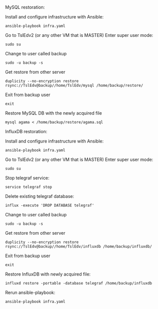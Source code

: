 MySQL restoration:

Install and configure infrastructure with Ansible:

    ansible-playbook infra.yaml

Go to TslEdv2 (or any other VM that is MASTER)
Enter super user mode:

    sudo su

Change to user called backup

    sudo -u backup -s

Get restore from other server

    duplicity --no-encryption restore rsync://TslEdv@backup//home/TslEdv/mysql /home/backup/restore/

Exit from backup user

    exit

Restore MySQL DB with the newly acquired file

    mysql agama < /home/backup/restore/agama.sql


InfluxDB restoration:

Install and configure infrastructure with Ansible:

    ansible-playbook infra.yaml

Go to TslEdv2 (or any other VM that is MASTER)
Enter super user mode:

    sudo su

Stop telegraf service:

    service telegraf stop

Delete existing telegraf database:

    influx -execute 'DROP DATABASE telegraf'

Change to user called backup

    sudo -u backup -s

Get restore from other server

    duplicity --no-encryption restore rsync://TslEdv@backup//home/TslEdv/influxdb /home/backup/influxdb/

Exit from backup user

    exit

Restore InfluxDB with newly acquired file:

    influxd restore -portable -database telegraf /home/backup/influxdb

Rerun ansible-playbook:

    ansible-playbook infra.yaml

